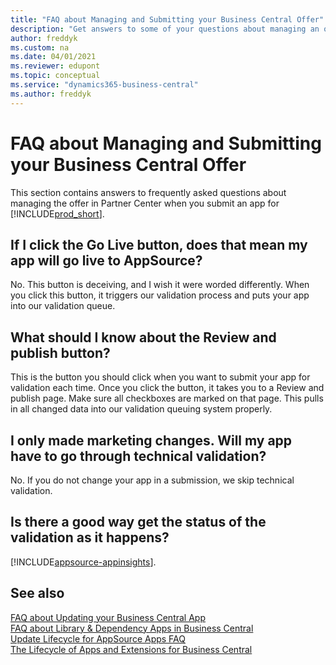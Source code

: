```yaml
---
title: "FAQ about Managing and Submitting your Business Central Offer"
description: "Get answers to some of your questions about managing an offer in Partner Center when you build an app for Dynamics 365 Business Central"
author: freddyk
ms.custom: na
ms.date: 04/01/2021
ms.reviewer: edupont
ms.topic: conceptual
ms.service: "dynamics365-business-central"
ms.author: freddyk
---
```


# FAQ about Managing and Submitting your Business Central Offer

This section contains answers to frequently asked questions about managing the offer in Partner Center when you submit an app for [!INCLUDE[prod_short](../includes/prod_short.md)].

## If I click the Go Live button, does that mean my app will go live to AppSource?

No. This button is deceiving, and I wish it were worded differently. When you click this button, it triggers our validation process and puts your app into our validation queue.

## What should I know about the Review and publish button?

This is the button you should click when you want to submit your app for validation each time. Once you click the button, it takes you to a Review and publish page. Make sure all checkboxes are marked on that page. This pulls in all changed data into our validation queuing system properly.

## I only made marketing changes. Will my app have to go through technical validation?

No. If you do not change your app in a submission, we skip technical validation.

## Is there a good way get the status of the validation as it happens?

[!INCLUDE[appsource-appinsights](includes/appsource-appinsights.md)].


## See also

[FAQ about Updating your Business Central App](app-faq-update.md)  
[FAQ about Library & Dependency Apps in Business Central](app-faq-dependencies-libraries.md)  
[Update Lifecycle for AppSource Apps FAQ](devenv-update-app-life-cycle-faq.md)  
[The Lifecycle of Apps and Extensions for Business Central](devenv-app-life-cycle.md)  
